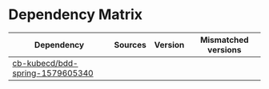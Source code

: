 # Dependency Matrix

Dependency | Sources | Version | Mismatched versions
---------- | ------- | ------- | -------------------
[cb-kubecd/bdd-spring-1579605340](https://github.com/cb-kubecd/bdd-spring-1579605340.git) |  | []() | 
